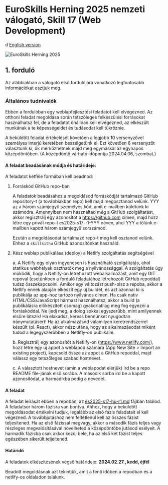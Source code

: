 # EuroSkills Herning 2025 nemzeti válogató, Skill 17 (Web Development)
d
[English version](https://github.com/skillsit-hu/es2025-s17-hu-r1/blob/master/README_EN.md)

![EuroSkills Herning 2025](https://skillsit.hu/wp-content/uploads/2024/01/es2025-herning.png)

## 1. forduló

Az alábbiakban a válogató első fordulójára vonatkozó legfontosabb információkat osztjuk meg.
### Általános tudnivalók
Ebben a fordulóban egy weblapfejlesztési feladatot kell elvégezned. Az otthoni feladat megoldása során tetszőleges felkészülési forrásokat használhatsz fel, de a feladatot önállóan kell elvégezned, az elkészült munkának a te képességeidet és tudásodat kell tükröznie.

A beküldött feladat értékelését követően a legjobb 10 versenyzővel személyes interjú keretében beszélgetünk el. Ezt követően 6 versenyzőt választunk ki, ők mérkőzhetnek majd meg egymással az egynapos középdöntőben. (A középdöntő várható időpontja 2024.04.06, szombat.) 

#### A feladat beadásának módja és határideje:

A feladatot kétféle formában kell beadnod:

1.	Forráskód GitHub repo-ban

	A feladatok beadásához a megoldásod forráskódját tartalmazó GitHub repository-t (a továbbiakban repo) kell majd megosztanod velünk. YYY az a három számjegyű személyes kód, amit e-mailben küldtünk ki számodra. Amennyiben nem használtad még a GitHub szolgáltatást, akkor regisztrálj egy azonosítót a https://github.com címen, majd hozz létre egy privát repo-t es2025-s17-r1-YYY néven, ahol YYY a tőlünk e-mailben kapott három számjegyű sorszámod. 

	Ezután a megoldásodat tartalmazó repo-t meg kell osztanod velünk. Ehhez a `skillsithu` GitHub azonosítónkat használd.

2.	Kész weblap publikálása (deploy) a Netlify szolgáltatás segítségével 

	a.	A Netlify egy olyan ingyenesen is használható szolgáltatás, ahol statikus webhelyek oszthatók meg a nyilvánossággal. A szolgáltatás úgy működik, hogy a Netlify-on létrehozott webalkalmazást, amit egy GIT repoval (esetünkben a forduló feladatához létrehozott GitHub repoddal) tudsz összekapcsolni. Amikor egy változást push-olsz a repoba, akkor a Netlify ennek alapján elkészít egy új buildet, és azt azonnal ki is publikálja az app-hoz tartozó nyilvános címen. Ha csak natív HTML/CSS/JavaScript hármast használhatsz, akkor a build (a publikálásra előkészített csomag) gyakorlatilag meg fog egyezni a forráskóddal. Ne ijedj meg, a dolog sokkal egyszerűbb, mint amilyennek elsőre látszik! Ha elakadsz, keress bennünket nyugodtan iránymutatásért! Ha az alkalmazásod valamilyen keretrendszerrel készült (pl. React), akkor nézz utána, hogy az alkalmazásodat miként tudod a legegyszerűbben a Netlifly-on publikálni.  

	b.	Regisztrálj egy azonosítót a Netlify-on (https://www.netlify.com/), hozz létre egy új appot a weblapod számára (App New Site > Import an existing project), kapcsold össze az appot a GitHub repoddal, majd válassz egy tetszőleges szabad hostnevet.
 
	c.	A választott hostnevet (amin a weblapodat elérjük) írd be a repo README file-jának első sorába. A második sorba írd be a kapott azonosítódat, a harmadikba pedig a nevedet.

#### A feladat

A feladat leírását ebben a repoban, az [es2025-s17-hu-r1.md](es2025-s17-hu-r1.md) fájlban találod. A feladatsor három fázisra van bontva. Ahhoz, hogy a beküldött megoldásodat értékelni tudjuk, legalább az első fázis feladatait el kell végezned. A továbbjutáshoz nem feltétlenül kell az összes fázist teljesítened. Ha az első fázissal megvagy, akkor a második fázis teljes vagy részleges megvalósításával növelheted a középdöntőbe jutásod esélyeit. A harmadik fázisba csak akkor kezdj bele, ha az első két fázist teljes egészében sikerült teljeítened. 

#### Határidő

A feladatok elkészítésének végső határideje: **2024.02.27., kedd, éjfél**

Beadott megoldásnak azt tekintjük, amit a fenti időben a repodban és a netlify-os oldaladon találunk.
